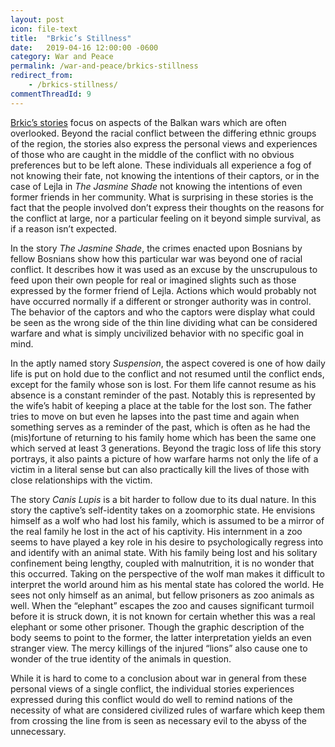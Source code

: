 ```yaml
---
layout: post
icon: file-text
title:  "Brkic’s Stillness"
date:   2019-04-16 12:00:00 -0600
category: War and Peace
permalink: /war-and-peace/brkics-stillness
redirect_from:
    - /brkics-stillness/
commentThreadId: 9
---
```


[Brkic’s stories](https://www.amazon.com/Stillness-Stories-Courtney-Angela-Brkic/dp/0374269998/ref=sr_1_fkmrnull_1?keywords=Brkic%27s+Stillness&qid=1555395418&s=gateway&sr=8-1-fkmrnull) focus on aspects of the Balkan wars which are often overlooked. Beyond the racial conflict between the differing ethnic groups of the region, the stories also express the personal views and experiences of those who are caught in the middle of the conflict with no obvious preferences but to be left alone. These individuals all experience a fog of not knowing their fate, not knowing the intentions of their captors, or in the case of Lejla in *The Jasmine Shade* not knowing the intentions of even former friends in her community. What is surprising in these stories is the fact that the people involved don’t express their thoughts on the reasons for the conflict at large, nor a particular feeling on it beyond simple survival, as if a reason isn’t expected.

In the story *The Jasmine Shade*, the crimes enacted upon Bosnians by fellow Bosnians show how this particular war was beyond one of racial conflict. It describes how it was used as an excuse by the unscrupulous to feed upon their own people for real or imagined slights such as those expressed by the former friend of Lejla.  Actions which would probably not have occurred normally if a different or stronger authority was in control. The behavior of the captors and who the captors were display what could be seen as the wrong side of the thin line dividing what can be considered warfare and what is simply uncivilized behavior with no specific goal in mind.

In the aptly named story *Suspension*, the aspect covered is one of how daily life is put on hold due to the conflict and not resumed until the conflict ends, except for the family whose son is lost. For them life cannot resume as his absence is a constant reminder of the past. Notably this is represented by the wife’s habit of keeping a place at the table for the lost son. The father tries to move on but even he lapses into the past time and again when something serves as a reminder of the past, which is often as he had the (mis)fortune of returning to his family home which has been the same one which served at least 3 generations. Beyond the tragic loss of life this story portrays, it also paints a picture of how warfare harms not only the life of a victim in a literal sense but can also practically kill the lives of those with close relationships with the victim.

The story *Canis Lupis* is a bit harder to follow due to its dual nature. In this story the captive’s self-identity takes on a zoomorphic state. He envisions himself as a wolf who had lost his family, which is assumed to be a mirror of the real family he lost in the act of his captivity. His internment in a zoo seems to have played a key role in his desire to psychologically regress into and identify with an animal state. With his family being lost and his solitary confinement being lengthy, coupled with malnutrition, it is no wonder that this occurred. Taking on the perspective of the wolf man makes it difficult to interpret the world around him as his mental state has colored the world. He sees not only himself as an animal, but fellow prisoners as zoo animals as well. When the “elephant” escapes the zoo and causes significant turmoil before it is struck down, it is not known for certain whether this was a real elephant or some other prisoner. Though the graphic description of the body seems to point to the former, the latter interpretation yields an even stranger view. The mercy killings of the injured “lions” also cause one to wonder of the true identity of the animals in question.

While it is hard to come to a conclusion about war in general from these personal views of a single conflict, the individual stories experiences expressed during this conflict would do well to remind nations of the necessity of what are considered civilized rules of warfare which keep them from crossing the line from is seen as necessary evil to the abyss of the unnecessary.

